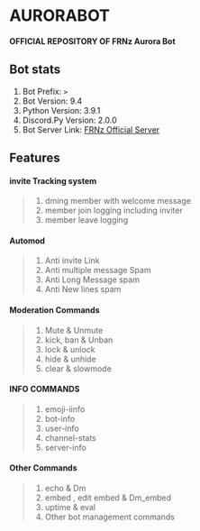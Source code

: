 # AURORABOT
#### OFFICIAL REPOSITORY OF FRNz Aurora Bot

## Bot stats
1) Bot Prefix: `>`
2) Bot Version: 9.4 
3) Python Version: 3.9.1 
4) Discord.Py Version: 2.0.0
5) Bot Server Link: [FRNz Official Server]( https://discord.gg/kbb3tG3BPz)
## Features
#### invite Tracking system
   >1) dming member with welcome message
   >2) member join logging including inviter
   >3) member leave logging
#### Automod
   >1) Anti invite Link
   >2) Anti multiple message Spam
   >3) Anti Long Message spam
   >4) Anti New lines spam
#### Moderation Commands
   >1) Mute & Unmute
   >2) kick, ban & Unban
   >3) lock & unlock
   >4) hide & unhide
   >5) clear & slowmode
#### INFO COMMANDS
   >1) emoji-iinfo
   >2) bot-info 
   >3) user-info 
   >4) channel-stats 
   >5) server-info
#### Other Commands
   >1) echo & Dm
   >2) embed , edit embed & Dm_embed
   >3) uptime & eval
   >4) Other bot management commands
